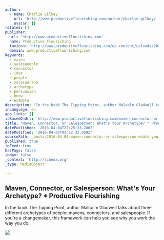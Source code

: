 ```yaml
---
author:
  - name: Charlie Gilkey
    url: 'http://www.productiveflourishing.com/author/charlie-gilkey/'
    avatar: {}
related: []
publisher:
  url: 'http://www.productiveflourishing.com'
  name: Productive Flourishing
  favicon: 'http://www.productiveflourishing.com/wp-content/uploads/2015/11/favicon.ico'
  domain: www.productiveflourishing.com
keywords:
  - maven
  - salespeople
  - connector
  - idea
  - people
  - salesperson
  - archetype
  - persuasion
  - know
  - example
description: "In the book The Tipping Point, author Malcolm Gladwell talks about three different archetypes of people: mavens, connectors, and salespeople. If you're a changemaker, this framework can help you see why you work the way you do."
inLanguage: en
app_links: []
isBasedOnUrl: 'http://www.productiveflourishing.com/maven-connector-or-salesperson-whats-your-archetype/'
title: "Maven, Connector, or Salesperson: What's Your Archetype? * Productive Flourishing"
datePublished: '2016-04-04T22:25:33.286Z'
dateModified: '2016-04-03T03:52:32.009Z'
sourcePath: _posts/2016-04-04-maven-connector-or-salesperson-whats-your-archetype-p.md
published: true
inFeed: true
hasPage: false
inNav: false
_context: 'http://schema.org'
_type: MediaObject

---
```

<article style=""><h1>Maven, Connector, or Salesperson: What's Your Archetype? * Productive Flourishing</h1><p>In the book The Tipping Point, author Malcolm Gladwell talks about three different archetypes of people: mavens, connectors, and salespeople. If you're a changemaker, this framework can help you see why you work the way you do.</p><img src="http://www.productiveflourishing.com/wp-includes/images/smilies/simple-smile.png" /></article>